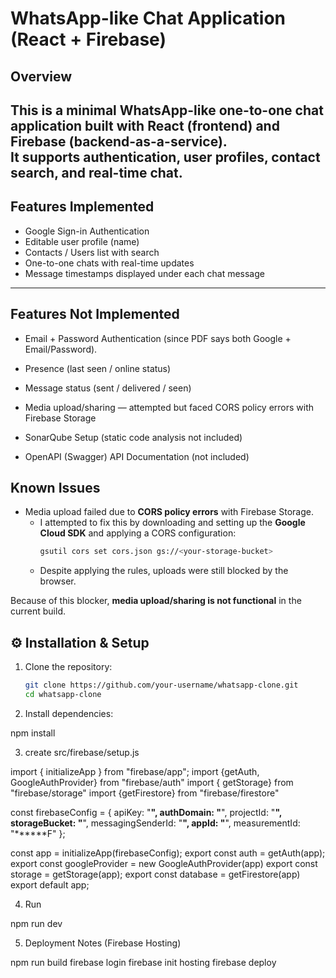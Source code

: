 # WhatsApp-like Chat Application (React + Firebase)

## Overview
This is a minimal **WhatsApp-like one-to-one chat application** built with **React (frontend)** and **Firebase (backend-as-a-service)**.  
It supports authentication, user profiles, contact search, and real-time chat.  
---

##  Features Implemented
- Google Sign-in Authentication  
- Editable user profile (name)  
- Contacts / Users list with search  
- One-to-one chats with real-time updates  
- Message timestamps displayed under each chat message  
---

## Features Not Implemented

- Email + Password Authentication (since PDF says both Google + Email/Password).
- Presence (last seen / online status)
- Message status (sent / delivered / seen)
- Media upload/sharing — attempted but faced CORS policy errors with Firebase Storage

- SonarQube Setup (static code analysis not included)  
- OpenAPI (Swagger) API Documentation (not included)  


##  Known Issues
- Media upload failed due to **CORS policy errors** with Firebase Storage.  
  - I attempted to fix this by downloading and setting up the **Google Cloud SDK** and applying a CORS configuration:
    ```bash
    gsutil cors set cors.json gs://<your-storage-bucket>
    ```
  - Despite applying the rules, uploads were still blocked by the browser.  

 Because of this blocker, **media upload/sharing is not functional** in the current build.


## ⚙️ Installation & Setup

1. Clone the repository:
   ```bash
   git clone https://github.com/your-username/whatsapp-clone.git
   cd whatsapp-clone

2. Install dependencies:

npm install

3. create src/firebase/setup.js


import { initializeApp } from "firebase/app";
import {getAuth, GoogleAuthProvider} from "firebase/auth"
import { getStorage} from "firebase/storage"
import {getFirestore} from "firebase/firestore"

const firebaseConfig = {
  apiKey: "******",
  authDomain: "******",
  projectId: "******",
  storageBucket: "******",
  messagingSenderId: "******",
  appId: "******",
  measurementId: "******F"
};


const app = initializeApp(firebaseConfig);
export const auth = getAuth(app);
export const googleProvider = new GoogleAuthProvider(app)
export const storage = getStorage(app);
export const database = getFirestore(app)
export default app;

4. Run 

npm run dev

5. Deployment Notes (Firebase Hosting)

npm run build
firebase login
firebase init hosting
firebase deploy